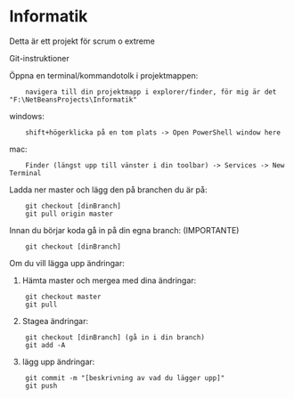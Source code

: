 # Informatik
Detta är ett projekt för scrum o extreme

Git-instruktioner

Öppna en terminal/kommandotolk i projektmappen:
```
	navigera till din projektmapp i explorer/finder, för mig är det "F:\NetBeansProjects\Informatik"
```
  windows:
```
	shift+högerklicka på en tom plats -> Open PowerShell window here
```
  mac:
```
	Finder (längst upp till vänster i din toolbar) -> Services -> New Terminal 
```
Ladda ner master och lägg den på branchen du är på:
```
	git checkout [dinBranch]
	git pull origin master
```
Innan du börjar koda gå in på din egna branch: (IMPORTANTE)
```
	git checkout [dinBranch]
```
Om du vill lägga upp ändringar:
1. Hämta master och mergea med dina ändringar:
```
	git checkout master
	git pull
```
2. Stagea ändringar:
```
	git checkout [dinBranch] (gå in i din branch)
	git add -A
```
3. lägg upp ändringar:
```
	git commit -m "[beskrivning av vad du lägger upp]"
	git push
```

